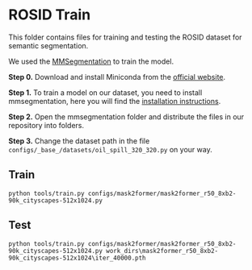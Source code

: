 # ROSID Train
This folder contains files for training and testing the ROSID dataset for semantic segmentation.

We used the  [MMSegmentation](https://github.com/open-mmlab/mmsegmentation)  to train the model.

**Step 0.** Download and install Miniconda from the [official website](https://docs.conda.io/en/latest/miniconda.html).

**Step 1.** To train a model on our dataset, you need to install mmsegmentation, here you will find the [installation instructions](https://github.com/open-mmlab/mmsegmentation/blob/master/docs/en/get_started.md). 

**Step 2.** Open the mmsegmentation folder and distribute the files in our repository into folders. 

**Step 3.** Сhange the dataset path in the file ```configs/_base_/datasets/oil_spill_320_320.py``` on your way. 

## Train
```python tools/train.py configs/mask2former/mask2former_r50_8xb2-90k_cityscapes-512x1024.py```

## Test
```python tools/train.py configs/mask2former/mask2former_r50_8xb2-90k_cityscapes-512x1024.py work_dirs\mask2former_r50_8xb2-90k_cityscapes-512x1024\iter_40000.pth```
